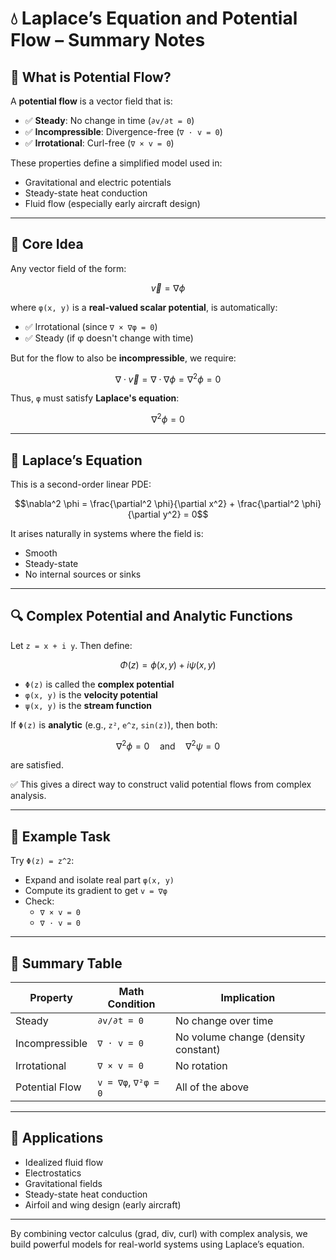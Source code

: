 # 💧 Laplace’s Equation and Potential Flow – Summary Notes

## 📘 What is Potential Flow?
A **potential flow** is a vector field that is:
- ✅ **Steady**: No change in time (`∂v/∂t = 0`)
- ✅ **Incompressible**: Divergence-free (`∇ · v = 0`)
- ✅ **Irrotational**: Curl-free (`∇ × v = 0`)

These properties define a simplified model used in:
- Gravitational and electric potentials
- Steady-state heat conduction
- Fluid flow (especially early aircraft design)

---

## 🧠 Core Idea
Any vector field of the form:
```math
\vec{v} = \nabla \phi
```
where `φ(x, y)` is a **real-valued scalar potential**, is automatically:
- ✅ Irrotational (since `∇ × ∇φ = 0`)
- ✅ Steady (if φ doesn't change with time)

But for the flow to also be **incompressible**, we require:
```math
\nabla \cdot \vec{v} = \nabla \cdot \nabla \phi = \nabla^2 \phi = 0
```

Thus, `φ` must satisfy **Laplace's equation**:
```math
\nabla^2 \phi = 0
```

---

## 🔁 Laplace’s Equation
This is a second-order linear PDE:
```math
\nabla^2 \phi = \frac{\partial^2 \phi}{\partial x^2} + \frac{\partial^2 \phi}{\partial y^2} = 0
```

It arises naturally in systems where the field is:
- Smooth
- Steady-state
- No internal sources or sinks

---

## 🔍 Complex Potential and Analytic Functions

Let `z = x + i y`. Then define:
```math
\Phi(z) = \phi(x, y) + i \psi(x, y)
```

- `Φ(z)` is called the **complex potential**
- `φ(x, y)` is the **velocity potential**
- `ψ(x, y)` is the **stream function**

If `Φ(z)` is **analytic** (e.g., `z²`, `e^z`, `sin(z)`), then both:
```math
\nabla^2 \phi = 0 \quad \text{and} \quad \nabla^2 \psi = 0
```
are satisfied.

✅ This gives a direct way to construct valid potential flows from complex analysis.

---

## 🧪 Example Task
Try `Φ(z) = z^2`:
- Expand and isolate real part `φ(x, y)`
- Compute its gradient to get `v = ∇φ`
- Check:
  - `∇ × v = 0`
  - `∇ · v = 0`

---

## 🧠 Summary Table

| Property            | Math Condition               | Implication                        |
|---------------------|------------------------------|-------------------------------------|
| Steady              | `∂v/∂t = 0`                   | No change over time                |
| Incompressible      | `∇ · v = 0`                   | No volume change (density constant)|
| Irrotational        | `∇ × v = 0`                   | No rotation                        |
| Potential Flow      | `v = ∇φ`, `∇²φ = 0`           | All of the above                   |

---

## 🔄 Applications
- Idealized fluid flow
- Electrostatics
- Gravitational fields
- Steady-state heat conduction
- Airfoil and wing design (early aircraft)

---

By combining vector calculus (grad, div, curl) with complex analysis, we build powerful models for real-world systems using Laplace’s equation.